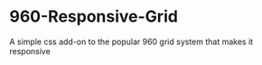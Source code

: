 960-Responsive-Grid
===================

A simple css add-on to the popular 960 grid system that makes it responsive